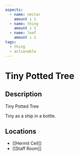 ```yaml
---
aspects: 
  - name: nectar
    amount : 1
  - name: thing
    amount : 1
  - name: leaf
    amount : 1
tags:
  - thing
  - actionable
---
```


# Tiny Potted Tree

## Description
Tiny Potted Tree

Tiny as a ship in a bottle.
## Locations
- [[Hermit Cell]]
- [[Staff Room]]